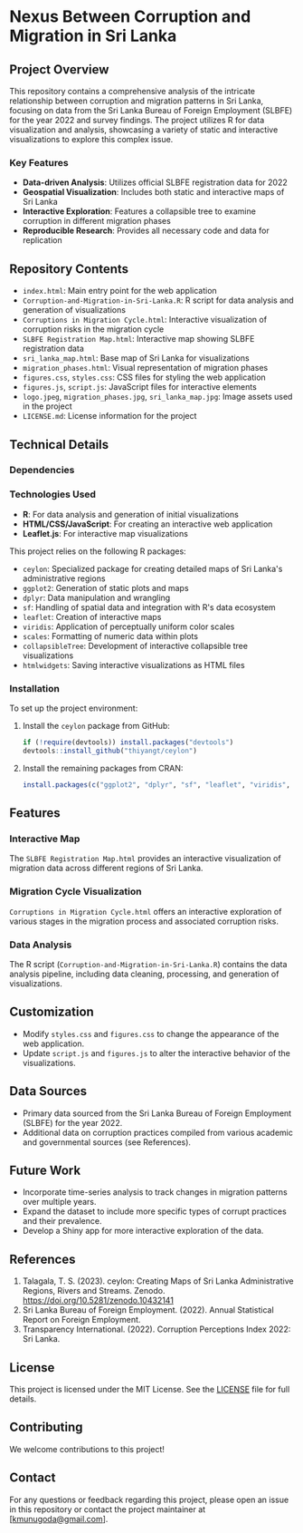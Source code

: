 # Nexus Between Corruption and Migration in Sri Lanka

## Project Overview

This repository contains a comprehensive analysis of the intricate relationship between corruption and migration patterns in Sri Lanka, focusing on data from the Sri Lanka Bureau of Foreign Employment (SLBFE) for the year 2022 and survey findings. The project utilizes R for data visualization and analysis, showcasing a variety of static and interactive visualizations to explore this complex issue.

### Key Features

- **Data-driven Analysis**: Utilizes official SLBFE registration data for 2022
- **Geospatial Visualization**: Includes both static and interactive maps of Sri Lanka
- **Interactive Exploration**: Features a collapsible tree to examine corruption in different migration phases
- **Reproducible Research**: Provides all necessary code and data for replication

## Repository Contents

- `index.html`: Main entry point for the web application
- `Corruption-and-Migration-in-Sri-Lanka.R`: R script for data analysis and generation of visualizations
- `Corruptions in Migration Cycle.html`: Interactive visualization of corruption risks in the migration cycle
- `SLBFE Registration Map.html`: Interactive map showing SLBFE registration data
- `sri_lanka_map.html`: Base map of Sri Lanka for visualizations
- `migration_phases.html`: Visual representation of migration phases
- `figures.css`, `styles.css`: CSS files for styling the web application
- `figures.js`, `script.js`: JavaScript files for interactive elements
- `logo.jpeg`, `migration_phases.jpg`, `sri_lanka_map.jpg`: Image assets used in the project
- `LICENSE.md`: License information for the project

## Technical Details

### Dependencies

### Technologies Used

- **R**: For data analysis and generation of initial visualizations
- **HTML/CSS/JavaScript**: For creating an interactive web application
- **Leaflet.js**: For interactive map visualizations

This project relies on the following R packages:

- `ceylon`: Specialized package for creating detailed maps of Sri Lanka's administrative regions
- `ggplot2`: Generation of static plots and maps
- `dplyr`: Data manipulation and wrangling
- `sf`: Handling of spatial data and integration with R's data ecosystem
- `leaflet`: Creation of interactive maps
- `viridis`: Application of perceptually uniform color scales
- `scales`: Formatting of numeric data within plots
- `collapsibleTree`: Development of interactive collapsible tree visualizations
- `htmlwidgets`: Saving interactive visualizations as HTML files

### Installation

To set up the project environment:

1. Install the `ceylon` package from GitHub:

   ```r
   if (!require(devtools)) install.packages("devtools")
   devtools::install_github("thiyangt/ceylon")
   ```

2. Install the remaining packages from CRAN:

   ```r
   install.packages(c("ggplot2", "dplyr", "sf", "leaflet", "viridis", "scales", "collapsibleTree", "htmlwidgets"))
   ```

## Features

### Interactive Map
The `SLBFE Registration Map.html` provides an interactive visualization of migration data across different regions of Sri Lanka.

### Migration Cycle Visualization
`Corruptions in Migration Cycle.html` offers an interactive exploration of various stages in the migration process and associated corruption risks.

### Data Analysis
The R script (`Corruption-and-Migration-in-Sri-Lanka.R`) contains the data analysis pipeline, including data cleaning, processing, and generation of visualizations.

## Customization

- Modify `styles.css` and `figures.css` to change the appearance of the web application.
- Update `script.js` and `figures.js` to alter the interactive behavior of the visualizations.

## Data Sources

- Primary data sourced from the Sri Lanka Bureau of Foreign Employment (SLBFE) for the year 2022.
- Additional data on corruption practices compiled from various academic and governmental sources (see References).

## Future Work

- Incorporate time-series analysis to track changes in migration patterns over multiple years.
- Expand the dataset to include more specific types of corrupt practices and their prevalence.
- Develop a Shiny app for more interactive exploration of the data.

## References

1. Talagala, T. S. (2023). ceylon: Creating Maps of Sri Lanka Administrative Regions, Rivers and Streams. Zenodo. https://doi.org/10.5281/zenodo.10432141
2. Sri Lanka Bureau of Foreign Employment. (2022). Annual Statistical Report on Foreign Employment.
3. Transparency International. (2022). Corruption Perceptions Index 2022: Sri Lanka.

## License

This project is licensed under the MIT License. See the [LICENSE](LICENSE) file for full details.

## Contributing

We welcome contributions to this project! 

## Contact

For any questions or feedback regarding this project, please open an issue in this repository or contact the project maintainer at [kmunugoda@gmail.com].

